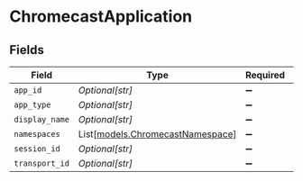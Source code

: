 # ChromecastApplication


## Fields

| Field                                                                | Type                                                                 | Required                                                             | Description                                                          |
| -------------------------------------------------------------------- | -------------------------------------------------------------------- | -------------------------------------------------------------------- | -------------------------------------------------------------------- |
| `app_id`                                                             | *Optional[str]*                                                      | :heavy_minus_sign:                                                   | N/A                                                                  |
| `app_type`                                                           | *Optional[str]*                                                      | :heavy_minus_sign:                                                   | N/A                                                                  |
| `display_name`                                                       | *Optional[str]*                                                      | :heavy_minus_sign:                                                   | N/A                                                                  |
| `namespaces`                                                         | List[[models.ChromecastNamespace](../models/chromecastnamespace.md)] | :heavy_minus_sign:                                                   | N/A                                                                  |
| `session_id`                                                         | *Optional[str]*                                                      | :heavy_minus_sign:                                                   | N/A                                                                  |
| `transport_id`                                                       | *Optional[str]*                                                      | :heavy_minus_sign:                                                   | N/A                                                                  |